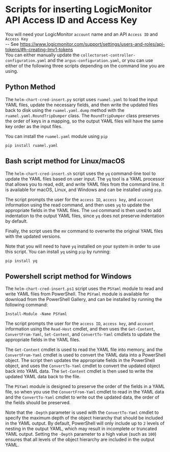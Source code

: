 # Scripts for inserting LogicMonitor API Access ID and Access Key
You will  need your LogicMonitor `account` name and an API `Access ID` and `Access Key` <br>
-- See https://www.logicmonitor.com/support/settings/users-and-roles/api-tokens/#h-creating-lmv1-tokens <br>
You can either manually update the `collectorset-controller-configuration.yaml` and the `argus-configuration.yaml`, or you can use either of the following three scripts depending on the command line you are using.

## Python Method
The `helm-chart-cred-insert.py` script uses `ruamel.yaml` to load the input YAML files, update the necessary fields, and then write the updated files back to disk using the `ruamel.yaml.dump` method with the `ruamel.yaml.RoundTripDumper` class. The `RoundTripDumper` class preserves the order of keys in a mapping, so the output YAML files will have the same key order as the input files.

You can install the `ruamel.yaml` module using `pip`
```
pip install ruamel.yaml
```
## Bash script method for Linux/macOS
The `helm-chart-cred-insert.sh` script uses the `yq` command-line tool to update the YAML files based on user input. The `yq` tool is a YAML processor that allows you to read, edit, and write YAML files from the command line. It is available for macOS, Linux, and Windows and can be installed using `pip`.

The script prompts the user for the `access ID`, `access key`, and `account` information using the read command, and then uses `yq` to update the appropriate fields in the YAML files. The `sed` command is then used to add indentation to the output YAML files, since `yq` does not preserve indentation by default.

Finally, the script uses the `m`v command to overwrite the original YAML files with the updated versions.

Note that you will need to have `yq` installed on your system in order to use this script. You can install `yq` using `pip` by running:
```
pip install yq
```
## Powershell script method for Windows
The `helm-chart-cred-insert.ps1` script uses the `PSYaml` module to read and write YAML files from PowerShell. The `PSYaml` module is available for download from the PowerShell Gallery, and can be installed by running the following command:
```
Install-Module -Name PSYaml
```
The script prompts the user for the `access ID`, `access key`, and `account` information using the `Read-Host` cmdlet, and then uses the `Get-Content`, `ConvertFrom-Yaml`, `Set-Content`, and `ConvertTo-Yaml` cmdlets to update the appropriate fields in the YAML files.

The `Get-Content` cmdlet is used to read the YAML file into memory, and the `ConvertFrom-Yaml` cmdlet is used to convert the YAML data into a PowerShell object. The script then updates the appropriate fields in the PowerShell object, and uses the `ConvertTo-Yaml` cmdlet to convert the updated object back into YAML data. The `Set-Content` cmdlet is then used to write the updated YAML data back to the file.

The `PSYaml` module is designed to preserve the order of the fields in a YAML file, so when you use the `ConvertFrom-Yaml` cmdlet to read in the YAML data and the `ConvertTo-Yaml` cmdlet to write out the updated data, the order of the fields should be preserved.

Note that the `-Depth` parameter is used with the `ConvertTo-Yaml` cmdlet to specify the maximum depth of the object hierarchy that should be included in the YAML output. By default, PowerShell will only include up to `2` levels of nesting in the output YAML, which may result in incomplete or truncated YAML output. Setting the `-Depth` parameter to a high value (such as `100`) ensures that all levels of the object hierarchy are included in the output YAML.